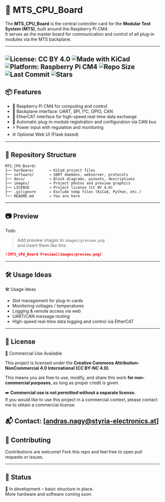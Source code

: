 # 🧠 MTS_CPU_Board

The **MTS_CPU_Board** is the central controller card for the **Modular Test System (MTS)**, built around the Raspberry Pi CM4.  
It serves as the master board for communication and control of all plug-in modules via the MTS backplane.

---
![License: CC BY 4.0](https://img.shields.io/badge/license-CC--BY--4.0-lightgrey.svg)
![Made with KiCad](https://img.shields.io/badge/Made%20with-KiCad-005cad?logo=kicad)
![Platform: Raspberry Pi CM4](https://img.shields.io/badge/platform-Raspberry%20Pi%20CM4-red?logo=raspberry-pi)
![Repo Size](https://img.shields.io/github/repo-size/StyriaElectronics/MTS_CPU_Board)
![Last Commit](https://img.shields.io/github/last-commit/StyriaElectronics/MTS_CPU_Board)
![Stars](https://img.shields.io/github/stars/StyriaElectronics/MTS_CPU_Board?style=social)
---

## 📦 Features

- 🧠 Raspberry Pi CM4 for computing and control
- 🔌 Backplane interface: UART, SPI, I²C, GPIO, CAN
- 🚀 EtherCAT interface for high-speed real-time data exchange
- 📡 Automatic plug-in module registration and configuration via CAN bus
- ⚡ Power input with regulation and monitoring
- 🌐 Optional Web UI (Flask based)

---

## 📁 Repository Structure

```
MTS_CPU_Board/
├── hardware/       → KiCad project files
├── software/       → UART daemons, webserver, protocols
├── docs/           → Block diagrams, pinouts, descriptions
├── images/         → Project photos and preview graphics
├── LICENSE         → Project license (CC BY 4.0)
├── .gitignore      → Exclude temp files (KiCad, Python, etc.)
└── README.md       → You are here
```

---

## 📷 Preview
Todo
> Add preview images to `images/preview.png`  
> and insert them like this:

```markdown
![MTS_CPU_Board Preview](images/preview.png)
```

---

## 🛠 Usage Ideas

🛠 Usage Ideas

- Slot management for plug-in cards
- Monitoring voltages / temperatures
- Logging & remote access via web
- UART/CAN message routing
- High-speed real-time data logging and control via EtherCAT

---

## 📃 License

📢 Commercial Use Available

This project is licensed under the **Creative Commons Attribution-NonCommercial 4.0 International (CC BY-NC 4.0)**.

This means you are free to use, modify, and share this work **for non-commercial purposes**, as long as proper credit is given.

➡️ **Commercial use is not permitted without a separate license.**  
If you would like to use this project in a commercial context, please contact me to obtain a commercial license.

📬 Contact: [andras.nagy@styria-electronics.at]
---

## 🤝 Contributing

Contributions are welcome! Fork this repo and feel free to open pull requests or issues.

---

## 🚀 Status

🔧 In development – basic structure in place.  
More hardware and software coming soon.
